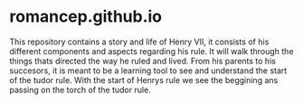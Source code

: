 # romancep.github.io
This repository contains a story and life of Henry VII, it consists of his different components and aspects regarding his rule. It will walk through the things thats directed the way he ruled and lived. From his parents to his succesors, it is meant to be a learning tool to see and understand the start of the tudor rule. With the start of Henrys rule we see the beggining ans passing on the torch of the tudor rule.
